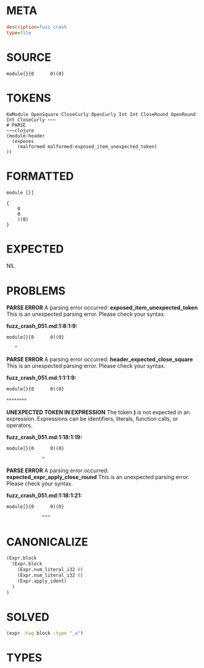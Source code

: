 # META
~~~ini
description=fuzz crash
type=file
~~~
# SOURCE
~~~roc
module[}{0      0)(0}
~~~
# TOKENS
~~~text
KwModule OpenSquare CloseCurly OpenCurly Int Int CloseRound OpenRound Int CloseCurly ~~~
# PARSE
~~~clojure
(module-header
  (exposes
    (malformed malformed:exposed_item_unexpected_token)
))
~~~
# FORMATTED
~~~roc
module [}]

{
	0
	0
	)(0)
}
~~~
# EXPECTED
NIL
# PROBLEMS
**PARSE ERROR**
A parsing error occurred: **exposed_item_unexpected_token**
This is an unexpected parsing error. Please check your syntax.

**fuzz_crash_051.md:1:8:1:9:**
```roc
module[}{0      0)(0}
```
       ^


**PARSE ERROR**
A parsing error occurred: **header_expected_close_square**
This is an unexpected parsing error. Please check your syntax.

**fuzz_crash_051.md:1:1:1:9:**
```roc
module[}{0      0)(0}
```
^^^^^^^^


**UNEXPECTED TOKEN IN EXPRESSION**
The token **)** is not expected in an expression.
Expressions can be identifiers, literals, function calls, or operators.

**fuzz_crash_051.md:1:18:1:19:**
```roc
module[}{0      0)(0}
```
                 ^


**PARSE ERROR**
A parsing error occurred: **expected_expr_apply_close_round**
This is an unexpected parsing error. Please check your syntax.

**fuzz_crash_051.md:1:18:1:21:**
```roc
module[}{0      0)(0}
```
                 ^^^


# CANONICALIZE
~~~clojure
(Expr.block
  (Expr.block
    (Expr.num_literal_i32 0)
    (Expr.num_literal_i32 0)
    (Expr.apply_ident)
  )
)
~~~
# SOLVED
~~~clojure
(expr :tag block :type "_a")
~~~
# TYPES
~~~roc
~~~
